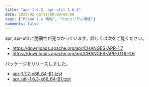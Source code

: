 ```yaml
---
title: "apr 1.7.2, apr-util 1.6.3"
date: 2023-02-06T19:00:00+09:00
tags: ["Plamo 7.x 情報", "セキュリティ情報"]
comments: false
---
```


apr, apr-util に脆弱性が見つかっています。詳しくは次をご覧ください。

* https://downloads.apache.org/apr/CHANGES-APR-1.7
* https://downloads.apache.org/apr/CHANGES-APR-UTIL-1.6

パッケージをリリースしました。

* [apr-1.7.2-x86_64-B1.tzst](https://repository.plamolinux.org/pub/linux/Plamo/Plamo-7.x/x86_64/plamo/03_libs/apr-1.7.2-x86_64-B1.tzst)
* [apr_util-1.6.3-x86_64-B1.tzst](https://repository.plamolinux.org/pub/linux/Plamo/Plamo-7.x/x86_64/plamo/03_libs/apr_util-1.6.3-x86_64-B1.tzst)

